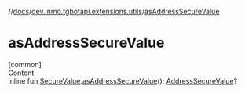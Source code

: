 //[docs](../../index.md)/[dev.inmo.tgbotapi.extensions.utils](index.md)/[asAddressSecureValue](as-address-secure-value.md)



# asAddressSecureValue  
[common]  
Content  
inline fun [SecureValue](../dev.inmo.tgbotapi.types.passport.decrypted.abstracts/-secure-value/index.md).[asAddressSecureValue](as-address-secure-value.md)(): [AddressSecureValue](../dev.inmo.tgbotapi.types.passport.decrypted/-address-secure-value/index.md)?  



